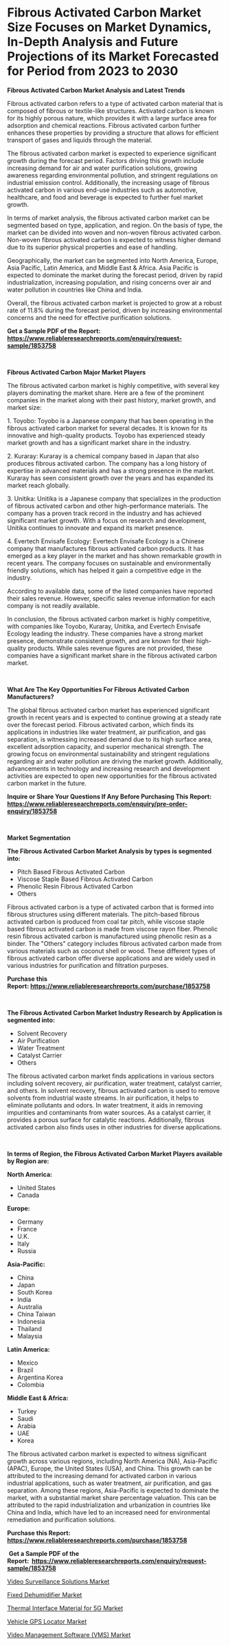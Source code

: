 <p><h1>Fibrous Activated Carbon Market Size Focuses on Market Dynamics, In-Depth Analysis and Future Projections of its Market Forecasted for Period from 2023 to 2030</h1></p><p><strong>Fibrous Activated Carbon Market Analysis and Latest Trends</strong></p>
<p><p>Fibrous activated carbon refers to a type of activated carbon material that is composed of fibrous or textile-like structures. Activated carbon is known for its highly porous nature, which provides it with a large surface area for adsorption and chemical reactions. Fibrous activated carbon further enhances these properties by providing a structure that allows for efficient transport of gases and liquids through the material.</p><p>The fibrous activated carbon market is expected to experience significant growth during the forecast period. Factors driving this growth include increasing demand for air and water purification solutions, growing awareness regarding environmental pollution, and stringent regulations on industrial emission control. Additionally, the increasing usage of fibrous activated carbon in various end-use industries such as automotive, healthcare, and food and beverage is expected to further fuel market growth.</p><p>In terms of market analysis, the fibrous activated carbon market can be segmented based on type, application, and region. On the basis of type, the market can be divided into woven and non-woven fibrous activated carbon. Non-woven fibrous activated carbon is expected to witness higher demand due to its superior physical properties and ease of handling.</p><p>Geographically, the market can be segmented into North America, Europe, Asia Pacific, Latin America, and Middle East & Africa. Asia Pacific is expected to dominate the market during the forecast period, driven by rapid industrialization, increasing population, and rising concerns over air and water pollution in countries like China and India.</p><p>Overall, the fibrous activated carbon market is projected to grow at a robust rate of 11.8% during the forecast period, driven by increasing environmental concerns and the need for effective purification solutions.</p></p>
<p><strong>Get a Sample PDF of the Report:&nbsp; <a href="https://www.reliableresearchreports.com/enquiry/request-sample/1853758">https://www.reliableresearchreports.com/enquiry/request-sample/1853758</a></strong></p>
<p>&nbsp;</p>
<p><strong>Fibrous Activated Carbon Major Market Players</strong></p>
<p><p>The fibrous activated carbon market is highly competitive, with several key players dominating the market share. Here are a few of the prominent companies in the market along with their past history, market growth, and market size:</p><p>1. Toyobo: Toyobo is a Japanese company that has been operating in the fibrous activated carbon market for several decades. It is known for its innovative and high-quality products. Toyobo has experienced steady market growth and has a significant market share in the industry.</p><p>2. Kuraray: Kuraray is a chemical company based in Japan that also produces fibrous activated carbon. The company has a long history of expertise in advanced materials and has a strong presence in the market. Kuraray has seen consistent growth over the years and has expanded its market reach globally.</p><p>3. Unitika: Unitika is a Japanese company that specializes in the production of fibrous activated carbon and other high-performance materials. The company has a proven track record in the industry and has achieved significant market growth. With a focus on research and development, Unitika continues to innovate and expand its market presence.</p><p>4. Evertech Envisafe Ecology: Evertech Envisafe Ecology is a Chinese company that manufactures fibrous activated carbon products. It has emerged as a key player in the market and has shown remarkable growth in recent years. The company focuses on sustainable and environmentally friendly solutions, which has helped it gain a competitive edge in the industry.</p><p>According to available data, some of the listed companies have reported their sales revenue. However, specific sales revenue information for each company is not readily available.</p><p>In conclusion, the fibrous activated carbon market is highly competitive, with companies like Toyobo, Kuraray, Unitika, and Evertech Envisafe Ecology leading the industry. These companies have a strong market presence, demonstrate consistent growth, and are known for their high-quality products. While sales revenue figures are not provided, these companies have a significant market share in the fibrous activated carbon market.</p></p>
<p>&nbsp;</p>
<p><strong>What Are The Key Opportunities For Fibrous Activated Carbon Manufacturers?</strong></p>
<p><p>The global fibrous activated carbon market has experienced significant growth in recent years and is expected to continue growing at a steady rate over the forecast period. Fibrous activated carbon, which finds its applications in industries like water treatment, air purification, and gas separation, is witnessing increased demand due to its high surface area, excellent adsorption capacity, and superior mechanical strength. The growing focus on environmental sustainability and stringent regulations regarding air and water pollution are driving the market growth. Additionally, advancements in technology and increasing research and development activities are expected to open new opportunities for the fibrous activated carbon market in the future.</p></p>
<p><strong>Inquire or Share Your Questions If Any Before Purchasing This Report: <a href="https://www.reliableresearchreports.com/enquiry/pre-order-enquiry/1853758">https://www.reliableresearchreports.com/enquiry/pre-order-enquiry/1853758</a></strong></p>
<p>&nbsp;</p>
<p><strong>Market Segmentation</strong></p>
<p><strong>The Fibrous Activated Carbon Market Analysis by types is segmented into:</strong></p>
<p><ul><li>Pitch Based Fibrous Activated Carbon</li><li>Viscose Staple Based Fibrous Activated Carbon</li><li>Phenolic Resin Fibrous Activated Carbon</li><li>Others</li></ul></p>
<p><p>Fibrous activated carbon is a type of activated carbon that is formed into fibrous structures using different materials. The pitch-based fibrous activated carbon is produced from coal tar pitch, while viscose staple based fibrous activated carbon is made from viscose rayon fiber. Phenolic resin fibrous activated carbon is manufactured using phenolic resin as a binder. The "Others" category includes fibrous activated carbon made from various materials such as coconut shell or wood. These different types of fibrous activated carbon offer diverse applications and are widely used in various industries for purification and filtration purposes.</p></p>
<p><strong>Purchase this Report:&nbsp;<a href="https://www.reliableresearchreports.com/purchase/1853758">https://www.reliableresearchreports.com/purchase/1853758</a></strong></p>
<p>&nbsp;</p>
<p><strong>The Fibrous Activated Carbon Market Industry Research by Application is segmented into:</strong></p>
<p><ul><li>Solvent Recovery</li><li>Air Purification</li><li>Water Treatment</li><li>Catalyst Carrier</li><li>Others</li></ul></p>
<p><p>The fibrous activated carbon market finds applications in various sectors including solvent recovery, air purification, water treatment, catalyst carrier, and others. In solvent recovery, fibrous activated carbon is used to remove solvents from industrial waste streams. In air purification, it helps to eliminate pollutants and odors. In water treatment, it aids in removing impurities and contaminants from water sources. As a catalyst carrier, it provides a porous surface for catalytic reactions. Additionally, fibrous activated carbon also finds uses in other industries for diverse applications.</p></p>
<p>&nbsp;</p>
<p><strong>In terms of Region, the Fibrous Activated Carbon Market Players available by Region are:</strong></p>
<p>
    <p> <strong> North America: </strong>
        <ul>
            <li>United States</li>
            <li>Canada</li>
        </ul>
        </p> 
    <p> <strong> Europe: </strong>
        <ul>
            <li>Germany</li>
            <li>France</li>
            <li>U.K.</li>
            <li>Italy</li>
            <li>Russia</li>
        </ul>
        </p> 
    <p> <strong> Asia-Pacific: </strong>
        <ul>
            <li>China</li>
            <li>Japan</li>
            <li>South Korea</li>
            <li>India</li>
            <li>Australia</li>
            <li>China Taiwan</li>
            <li>Indonesia</li>
            <li>Thailand</li>
            <li>Malaysia</li>
        </ul>
        </p> 
    <p> <strong> Latin America: </strong>
        <ul>
            <li>Mexico</li>
            <li>Brazil</li>
            <li>Argentina Korea</li>
            <li>Colombia</li>
        </ul>
        </p> 
    <p> <strong> Middle East & Africa: </strong>
        <ul>
            <li>Turkey</li>
            <li>Saudi</li>
            <li>Arabia</li>
            <li>UAE</li>
            <li>Korea</li>
        </ul>
    </p>
    </p>
<p><p>The fibrous activated carbon market is expected to witness significant growth across various regions, including North America (NA), Asia-Pacific (APAC), Europe, the United States (USA), and China. This growth can be attributed to the increasing demand for activated carbon in various industrial applications, such as water treatment, air purification, and gas separation. Among these regions, Asia-Pacific is expected to dominate the market, with a substantial market share percentage valuation. This can be attributed to the rapid industrialization and urbanization in countries like China and India, which have led to an increased need for environmental remediation and purification solutions.</p></p>
<p><strong>Purchase this Report: <a href="https://www.reliableresearchreports.com/purchase/1853758">https://www.reliableresearchreports.com/purchase/1853758</a></strong></p>
<p>&nbsp;<strong>Get a Sample PDF of the Report:&nbsp;&nbsp;<a href="https://www.reliableresearchreports.com/enquiry/request-sample/1853758">https://www.reliableresearchreports.com/enquiry/request-sample/1853758</a></strong></p>
<p><strong></strong></p>
<p><p><a href="https://www.linkedin.com/pulse/video-surveillance-solutions-market-research-report-unlocks/">Video Surveillance Solutions Market</a></p><p><a href="https://medium.com/@smriti.reportprime/fixed-dehumidifier-market-insights-into-market-cagr-market-trends-and-growth-strategies-53d4a845008b">Fixed Dehumidifier Market</a></p><p><a href="https://github.com/maliyahmorrow6654/Market-Research-Report-List-1/blob/main/thermal-interface-material-for-5g-market.md">Thermal Interface Material for 5G Market</a></p><p><a href="https://medium.com/@chiragreportprime4/vehicle-gps-locator-market-exploring-market-share-market-trends-and-future-growth-5690ecbc2730">Vehicle GPS Locator Market</a></p><p><a href="https://www.linkedin.com/pulse/video-management-software-vms-market-research-report-icppe/">Video Management Software (VMS) Market</a></p></p>